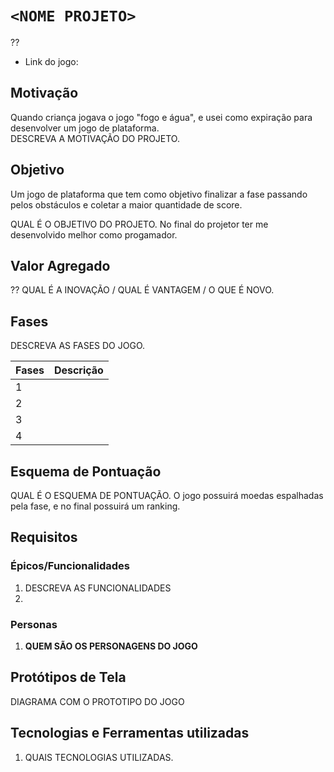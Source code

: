 # `<NOME PROJETO>`
??
* Link do jogo:

## Motivação
Quando  criança jogava o jogo "fogo e água", e usei como expiração para desenvolver um jogo de plataforma.  
DESCREVA A MOTIVAÇÃO DO PROJETO.

## Objetivo
Um jogo de plataforma que tem como objetivo finalizar a fase passando pelos obstáculos e coletar a maior quantidade de score. 

QUAL É O OBJETIVO DO PROJETO.
No final do projetor ter me desenvolvido melhor como progamador.
## Valor Agregado
??
QUAL É A INOVAÇÃO / QUAL É VANTAGEM / O QUE É NOVO.

## Fases

DESCREVA AS FASES DO JOGO.

| Fases | Descrição |
| ----- | ----------- |
| 1     |             |
| 2     |             |
| 3     |             |
| 4     |             |

## Esquema de Pontuação

QUAL É O ESQUEMA DE PONTUAÇÃO.
O jogo possuirá moedas espalhadas pela fase, e no final possuirá um ranking. 

## Requisitos

### Épicos/Funcionalidades

1. DESCREVA AS FUNCIONALIDADES
2. 

### Personas

1. **QUEM SÃO OS PERSONAGENS DO JOGO**

## Protótipos de Tela

DIAGRAMA COM O PROTOTIPO DO JOGO

## Tecnologias e Ferramentas utilizadas

1. QUAIS TECNOLOGIAS UTILIZADAS.
